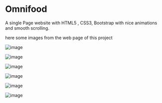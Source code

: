 # Omnifood
A single Page website with  HTML5 , CSS3, Bootstrap  with nice animations and smooth scrolling.

here some images from the web page of this project

![image](https://user-images.githubusercontent.com/61230546/75096299-fdd8d700-55a6-11ea-9550-49f574879498.png)

![image](https://user-images.githubusercontent.com/61230546/75096366-996a4780-55a7-11ea-9529-a8c105ca537a.png)

![image](https://user-images.githubusercontent.com/61230546/75096400-f6fe9400-55a7-11ea-92d5-45fb29bf6eff.png)

![image](https://user-images.githubusercontent.com/61230546/75096427-2b725000-55a8-11ea-9ec5-3de7dca1d106.png)

![image](https://user-images.githubusercontent.com/61230546/75096450-59f02b00-55a8-11ea-9e72-29509305f0ed.png)

![image](https://user-images.githubusercontent.com/61230546/75096465-82782500-55a8-11ea-85d9-4c4cc196bc7c.png)


